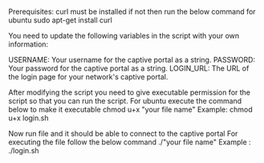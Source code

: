 Prerequisites:
curl must be installed if not then run the below command for ubuntu
sudo apt-get install curl

You need to update the following variables in the script with your own information:

USERNAME: Your username for the captive portal as a string.
PASSWORD: Your password for the captive portal as a string.
LOGIN_URL: The URL of the login page for your network's captive portal.

After modifying the script you need to give executable permission for the script so that you can run the script.
For ubuntu execute the command below to make it executable
chmod u+x "your file name" 
Example: chmod u+x login.sh

Now run file and it should be able to connect to the captive portal
For executing the file follow the below command
./"your file name" 
Example : ./login.sh

